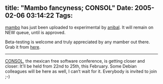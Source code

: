 title: "Mambo fancyness; CONSOL"
Date: 2005-02-06 03:14:22
Tags: 
---
<p>
<a href="http://www.mamboserver.com">mambo</a> has just been uploaded to experimental by <a href="http://www-personal.monash.edu.au/~anibal/">anibal</a>. It will remain on NEW queue, until is approved.</p>
<p>Beta-testing is welcome and truly appreciated by any mamber out there. Grab it from <a href="http://damog.puntodeb.net/debian/mambo/">here</a>.</p>
<hr>
<p><a href="http://www.consol.org.mx/">CONSOL</a>, the mexican free software conference, is getting closer and closer: It&#8217;ll be held from 22nd to 25th, this February. Some Debian colleagues will be here as well, I can&#8217;t wait for it. Everybody is invited to join ;-)</p>
<br/><br/>
